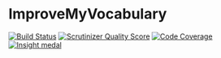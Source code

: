 ImproveMyVocabulary
===================
[![Build Status](https://travis-ci.org/Pyrech/ImproveMyVocabulary.png?branch=master)](https://travis-ci.org/Pyrech/ImproveMyVocabulary)
[![Scrutinizer Quality Score](https://scrutinizer-ci.com/g/Pyrech/ImproveMyVocabulary/badges/quality-score.png?s=10edebb406e0d1141224cc06a94ab61ec0ad4850)](https://scrutinizer-ci.com/g/Pyrech/ImproveMyVocabulary/)
[![Code Coverage](https://scrutinizer-ci.com/g/Pyrech/ImproveMyVocabulary/badges/coverage.png?s=e67f64ba0a25c2662f459d1907ee49f19daa5fe9)](https://scrutinizer-ci.com/g/Pyrech/ImproveMyVocabulary/)
[![Insight medal](https://insight.sensiolabs.com/projects/40c41bcd-e365-465b-a41e-049f22599832/small.png)](https://insight.sensiolabs.com/account/widget?project=40c41bcd-e365-465b-a41e-049f22599832)
